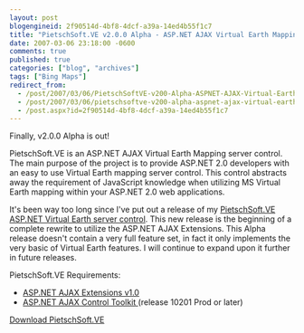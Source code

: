 ```yaml
---
layout: post
blogengineid: 2f90514d-4bf8-4dcf-a39a-14ed4b55f1c7
title: "PietschSoft.VE v2.0.0 Alpha - ASP.NET AJAX Virtual Earth Mapping Control"
date: 2007-03-06 23:18:00 -0600
comments: true
published: true
categories: ["blog", "archives"]
tags: ["Bing Maps"]
redirect_from: 
  - /post/2007/03/06/PietschSoftVE-v200-Alpha-ASPNET-AJAX-Virtual-Earth-Mapping-Control
  - /post/2007/03/06/pietschsoftve-v200-alpha-aspnet-ajax-virtual-earth-mapping-control
  - /post.aspx?id=2f90514d-4bf8-4dcf-a39a-14ed4b55f1c7
---
```

<!-- more -->
<p>
Finally, v2.0.0 Alpha is out!
</p>
<p>
PietschSoft.VE is an ASP.NET AJAX Virtual Earth Mapping&nbsp;server control. The main purpose of the project is to provide ASP.NET 2.0 developers with an easy to use Virtual Earth mapping server control. This control abstracts away the requirement of JavaScript knowledge when utilizing MS Virtual Earth mapping within your ASP.NET 2.0 web applications.
</p>
<p>
It&#39;s been way too long since I&#39;ve put out a release of my <a href="http://codeplex.com/pietschsoftve3">PietschSoft.VE</a> <a href="http://simplovation.com/Page/WebMapsVE.aspx">ASP.NET&nbsp;Virtual Earth server control</a>. This new release is the beginning of a complete rewrite to utilize the ASP.NET AJAX Extensions. This Alpha release doesn&#39;t contain a very full feature set, in fact it only implements the very basic of Virtual Earth features. I will continue to expand upon it further in future releases.
</p>
<p>
PietschSoft.VE Requirements:
</p>
<ul>
	<li><a href="http://ajax.asp.net">ASP.NET AJAX Extensions v1.0</a> </li>
	<li><a href="http://codeplex.com/atlascontroltoolkit">ASP.NET AJAX Control Toolkit </a>(release 10201 Prod or later)</li>
</ul>
<p>
<a href="http://codeplex.com/pietschsoftve3">Download PietschSoft.VE</a>
</p>
